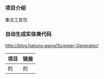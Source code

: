 ### 项目介绍
集合工具包
### 自动生成实体类代码
http://blog.haijuny.wang/Summer-Generator/

|项目|链接|
|----|----|
|的|的|

